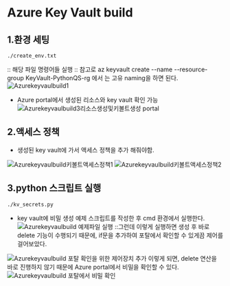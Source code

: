 Azure Key Vault build
===
1.환경 세팅
----

    ./create_env.txt

:: 해당 파일 명령어들 실행
:: 참고로 az keyvault create --name <your-unique-keyvault-name> --resource-group KeyVault-PythonQS-rg 에서 <your-unique-keyvault-name>는 고유 naming을 하면 된다.
![Azurekeyvaulbuild1](https://user-images.githubusercontent.com/76723331/135743789-1a6a1b0a-728c-4213-b0ed-e1f248da5cdf.png)

+ Azure portal에서 생성된 리소스와 key vault 확인 가능
![Azurekeyvaulbuild3리소스생성및키볼트생성 portal](https://user-images.githubusercontent.com/76723331/135744391-2046a173-a36b-48e5-93f2-e3f42957a475.png)


2.액세스 정책
-----
  
+ 생성된 key vault에 가서 액세스 정책을 추가 해줘야함.
  
![Azurekeyvaulbuild키볼트액세스정책1](https://user-images.githubusercontent.com/76723331/135744221-7f3e924d-7798-4dd6-aee5-f65fb307ad0b.png)
![Azurekeyvaulbuild키볼트액세스정책2](https://user-images.githubusercontent.com/76723331/135744225-263b0187-c723-4914-bfcf-29aeb843db2e.png)
  
3.python 스크립트 실행
-----
    ./kv_secrets.py
+ key vault에 비밀 생성 예제 스크립트를 작성한 후 cmd 환경에서 실행한다.
![Azurekeyvaulbuild 예제파일 실행](https://user-images.githubusercontent.com/76723331/135744279-522495e3-5506-4514-a261-da6fa57fae30.png)
::그런데 이렇게 실행하면 생성 후 바로 delete 기능이 수행되기 때문에, if문을 추가하여 포탈에서 확인할 수 있게끔 제어를 걸어보았다.

![Azurekeyvaulbuild 포탈 확인을 위한 제어장치 추가](https://user-images.githubusercontent.com/76723331/135744313-a27d2909-4d19-486c-904b-e150b0fa8cd4.png)
이렇게 되면, delete 연산을 바로 진행하지 않기 때문에 Azure portal에서 비밀을 확인할 수 있다.
![Azurekeyvaulbuild 포탈에서 비밀 확인](https://user-images.githubusercontent.com/76723331/135744325-7ddc116d-7065-4dcb-accf-ed8e3d58954b.png)
